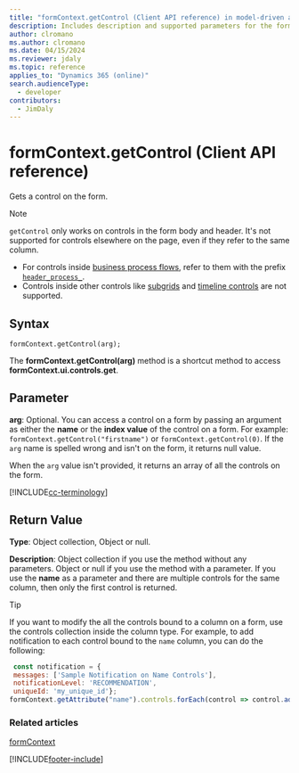 ```yaml
---
title: "formContext.getControl (Client API reference) in model-driven apps"
description: Includes description and supported parameters for the formContext.getControl method.
author: clromano
ms.author: clromano
ms.date: 04/15/2024
ms.reviewer: jdaly
ms.topic: reference
applies_to: "Dynamics 365 (online)"
search.audienceType: 
  - developer
contributors:
  - JimDaly
---
```

# formContext.getControl (Client API reference)

Gets a control on the form.

> [!NOTE]
> `getControl` only works on controls in the form body and header. It's not supported for controls elsewhere on the page, even if they refer to the same column.
> - For controls inside [business process flows](../../../../../user/work-with-business-processes.md), refer to them with the prefix [`header_process_`](../attributes/controls-collection.md).
> - Controls inside other controls like [subgrids](../../../../../maker/model-driven-apps/form-designer-add-configure-subgrid.md) and [timeline controls](../../../../../maker/model-driven-apps/set-up-timeline-control.md) are not supported.

## Syntax

`formContext.getControl(arg);`

The **formContext.getControl(arg)** method is a shortcut method to access **formContext.ui.controls.get**.

## Parameter

**arg**: Optional. You can access a control on a form by passing an argument as either the **name** or the **index value** of the control on a form. For example: `formContext.getControl("firstname")` or `formContext.getControl(0)`. If the `arg` name is spelled wrong and isn't on the form, it returns null value.

When the `arg` value isn't provided, it returns an array of all the controls on the form.

[!INCLUDE[cc-terminology](../../../../data-platform/includes/cc-terminology.md)]

## Return Value

**Type**: Object collection, Object or null.

**Description**: Object collection if you use the method without any parameters. Object or null if you use the method with a parameter. If you use the **name** as a parameter and there are multiple controls for the same column, then only the first control is returned.

> [!TIP]
> If you want to modify the all the controls bound to a column on a form, use the controls collection inside the column type.
For example, to add notification to each control bound to the `name` column, you can do the following:
> ```JavaScript
>  const notification = {
>  messages: ['Sample Notification on Name Controls'],
>  notificationLevel: 'RECOMMENDATION',
>  uniqueId: 'my_unique_id'};
> formContext.getAttribute("name").controls.forEach(control => control.addNotification(notification));
> ```


### Related articles

[formContext](../../clientapi-form-Context.md)





[!INCLUDE[footer-include](../../../../../includes/footer-banner.md)]
